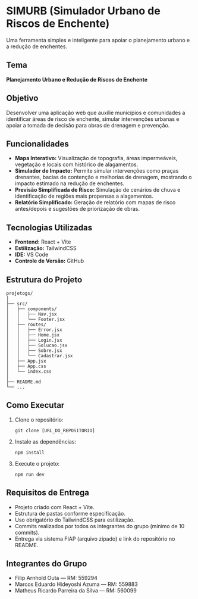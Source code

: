 # SIMURB (Simulador Urbano de Riscos de Enchente)

Uma ferramenta simples e inteligente para apoiar o planejamento urbano e a redução de enchentes.

## Tema

**Planejamento Urbano e Redução de Riscos de Enchente**

## Objetivo

Desenvolver uma aplicação web que auxilie municípios e comunidades a identificar áreas de risco de enchente, simular intervenções urbanas e apoiar a tomada de decisão para obras de drenagem e prevenção.

## Funcionalidades

- **Mapa Interativo:** Visualização de topografia, áreas impermeáveis, vegetação e locais com histórico de alagamentos.
- **Simulador de Impacto:** Permite simular intervenções como praças drenantes, bacias de contenção e melhorias de drenagem, mostrando o impacto estimado na redução de enchentes.
- **Previsão Simplificada de Risco:** Simulação de cenários de chuva e identificação de regiões mais propensas a alagamentos.
- **Relatório Simplificado:** Geração de relatório com mapas de risco antes/depois e sugestões de priorização de obras.

## Tecnologias Utilizadas

- **Frontend:** React + Vite
- **Estilização:** TailwindCSS
- **IDE:** VS Code
- **Controle de Versão:** GitHub

## Estrutura do Projeto

```
projetogs/
│
├── src/
│   ├── components/
│   │   ├── Nav.jsx
│   │   └── Footer.jsx
│   ├── routes/
│   │   ├── Error.jsx
│   │   ├── Home.jsx
│   │   ├── Login.jsx
│   │   ├── Solucao.jsx
│   │   ├── Sobre.jsx
│   │   └── Cadastrar.jsx
│   ├── App.jsx
│   ├── App.css
│   └── index.css
│
├── README.md
└── ...
```

## Como Executar

1. Clone o repositório:
   ```
   git clone [URL_DO_REPOSITORIO]
   ```
2. Instale as dependências:
   ```
   npm install
   ```
3. Execute o projeto:
   ```
   npm run dev
   ```

## Requisitos de Entrega

- Projeto criado com React + Vite.
- Estrutura de pastas conforme especificação.
- Uso obrigatório do TailwindCSS para estilização.
- Commits realizados por todos os integrantes do grupo (mínimo de 10 commits).
- Entrega via sistema FIAP (arquivo zipado) e link do repositório no README.

## Integrantes do Grupo

- Filip Arnhold Outa — RM: 559294
- Marcos Eduardo Hideyoshi Azuma — RM: 559883
- Matheus Ricardo Parreira da Silva — RM: 560099
